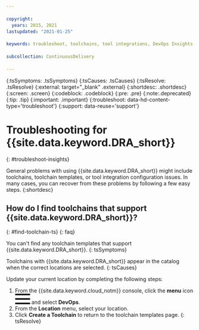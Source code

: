 ```yaml
---

copyright:
  years: 2015, 2021
lastupdated: "2021-01-25"

keywords: troubleshoot, toolchains, tool integrations, DevOps Insights

subcollection: ContinuousDelivery

---
```


{:tsSymptoms: .tsSymptoms}
{:tsCauses: .tsCauses}
{:tsResolve: .tsResolve}
{:external: target="_blank" .external}
{:shortdesc: .shortdesc}
{:screen: .screen}
{:codeblock: .codeblock}
{:pre: .pre}
{:note:.deprecated}
{:tip: .tip}
{:important: .important}
{:troubleshoot: data-hd-content-type='troubleshoot'}
{:support: data-reuse='support'}

# Troubleshooting for {{site.data.keyword.DRA_short}}
{: #troubleshoot-insights}

General problems with using {{site.data.keyword.DRA_short}} might include toolchains, toolchain templates, or tool integration configuration issues. In many cases, you can recover from these problems by following a few easy steps.
{:shortdesc}


## How do I find toolchains that support {{site.data.keyword.DRA_short}}?
{: #find-toolchain-ts}
{: faq}

You can't find any toolchain templates that support {{site.data.keyword.DRA_short}}.
{: tsSymptoms}

Toolchains with {{site.data.keyword.DRA_short}} appear in the catalog when the correct locations are selected.
{: tsCauses}

Update your current location by completing the following steps:

1. From the {{site.data.keyword.cloud_notm}} console, click the **menu** icon ![hamburger icon](images/icon_hamburger.svg) and select **DevOps**.
2. From the **Location** menu, select your location.
3. Click **Create a Toolchain** to return to the toolchain templates page.
{: tsResolve}
